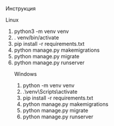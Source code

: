 <p>Инструкция 
<p>Linux
<ol>
    <li>python3 -m venv venv
    <li>  . venv/bin/activate
    <li>pip install -r requirements.txt
    <li>python manage.py makemigrations
    <li>python manage.py migrate
    <li>python manage.py runserver
<p> Windows
<ol>
    <li>python -m venv venv
    <li>  .\venv\Scripts\activate
    <li>pip install -r requirements.txt
    <li>python manage.py makemigrations
    <li>python manage.py migrate
    <li>python manage.py runserver

